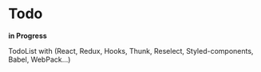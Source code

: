 # Todo

**in Progress**

TodoList with (React, Redux, Hooks, Thunk, Reselect, Styled-components, Babel, WebPack...)
